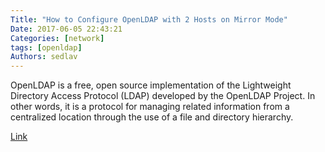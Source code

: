 ```yaml
---
Title: "How to Configure OpenLDAP with 2 Hosts on Mirror Mode"
Date: 2017-06-05 22:43:21
Categories: [network]
tags: [openldap]
Authors: sedlav
---
```


OpenLDAP is a free, open source implementation of the Lightweight Directory Access Protocol (LDAP) developed by the OpenLDAP Project. In other words, it is a protocol for managing related information from a centralized location through the use of a file and directory hierarchy.

[Link](https://linoxide.com/linux-how-to/install-openldap-2-different-hosts-configure-mirror-mode/)
